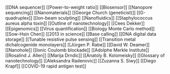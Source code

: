[[DNA sequencer]]
[[Power-to-weight ratio]]
[[Biosensor]]
[[Nanopore sequencing]]
[[Nanomaterials]]
[[George Church (geneticist)]]
[[G-quadruplex]]
[[Ion-beam sculpting]]
[[Nanofluidics]]
[[Staphylococcus aureus alpha toxin]]
[[Outline of nanotechnology]]
[[Cees Dekker]]
[[Epigenomics]]
[[Virus quantification]]
[[Biology Monte Carlo method]]
[[Sow-Hsin Chen]]
[[2013 in science]]
[[Base calling]]
[[DNA digital data storage]]
[[Tunable resistive pulse sensing]]
[[Transition metal dichalcogenide monolayers]]
[[Jürgen P. Rabe]]
[[David W. Deamer]]
[[Nanohole]]
[[Ionic Coulomb blockade]]
[[Adolphe Merkle Institute]]
[[Rosalind J. Allen]]
[[Marija Drndic]]
[[Anatoly B. Kolomeisky]]
[[Glossary of nanotechnology]]
[[Aleksandra Radenovic]]
[[Zuzanna S. Siwy]]
[[Diego Krapf]]
[[COVID-19 rapid antigen test]]
